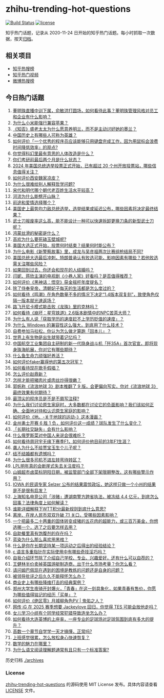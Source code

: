 # zhihu-trending-hot-questions

[![Build Status](https://github.com/justjavac/zhihu-trending-hot-questions/workflows/ci/badge.svg?branch=master)](https://github.com/justjavac/zhihu-trending-hot-questions/actions)
[![license](https://img.shields.io/github/license/justjavac/zhihu-trending-hot-questions)](https://github.com/justjavac/zhihu-trending-hot-questions/blob/master/LICENSE)

知乎热门话题，记录从 2020-11-24
日开始的知乎热门话题。每小时抓取一次数据，按天[归档](./archives)。

## 相关项目

- [知乎热搜榜](https://github.com/justjavac/zhihu-trending-top-search)
- [知乎热门视频](https://github.com/justjavac/zhihu-trending-hot-video)
- [微博热搜榜](https://github.com/justjavac/weibo-trending-hot-search)

## 今日热门话题

<!-- BEGIN -->
<!-- 最后更新时间 Wed Nov 06 2024 05:06:42 GMT+0800 (China Standard Time) -->

1. [董明珠直播中训下属，俞敏洪打圆场，如何看待此事？董明珠管理风格对员工和企业有什么影响？](https://www.zhihu.com/question/3197272301)
1. [为什么小米能强行兼容苹果？](https://www.zhihu.com/question/2887093068)
1. [《知否》盛老太太为什么愿意养明兰，而不是主动讨好她的墨兰？](https://www.zhihu.com/question/642068120)
1. [中国历史上有哪些人可称为英雄？](https://www.zhihu.com/question/63751940)
1. [如何评价「一个优秀的程序员应该能够只用键盘完成工作，因为用鼠标会浪费时间降低效率」的观点?](https://www.zhihu.com/question/2880253021)
1. [你觉得科幻里最有意思的人体改造是什么？](https://www.zhihu.com/question/628041360)
1. [你们考研前最后两个月是什么状态？](https://www.zhihu.com/question/628156690)
1. [2024 年美国总统选举投票正式开始，已有超过 20 个州开放投票站，哪些信息值得关注？](https://www.zhihu.com/question/3204234396)
1. [如何评价西安魏家凉皮？](https://www.zhihu.com/question/266544629)
1. [为什么很难给别人解释哲学问题?](https://www.zhihu.com/question/2664073819)
1. [宋代和明代哪个朝代老百姓生活水平较高？](https://www.zhihu.com/question/668394289)
1. [河流为什么能劈开山脉？](https://www.zhihu.com/question/667344178)
1. [前途和爱情选择哪个？](https://www.zhihu.com/question/822968100)
1. [美国史上最势均力敌总统选举，选举结果或延迟公布，哪些因素将决定最终结果？](https://www.zhihu.com/question/3233115837)
1. [武士刀报废率这么高，能不能设计一种可以快速拆卸更换刀条的新型武士刀呢？](https://www.zhihu.com/question/2938421664)
1. [鸿蒙丝滑的秘密是什么？](https://www.zhihu.com/question/665311238)
1. [高欢为什么要死磕玉壁城呢?](https://www.zhihu.com/question/653217047)
1. [美国大选正式开始，投票何时结束？结果何时能公布？](https://www.zhihu.com/question/3186246267)
1. [为什么电影《新警察故事》里，成龙与吴彦祖两次比赛组枪结局不同?](https://www.zhihu.com/question/404292608)
1. [美国总统大选最后冲刺，特朗普承认有败选可能，影响因素有哪些？若他败选需关注哪些风险？](https://www.zhihu.com/question/3071028647)
1. [如果回到过去，你还会和现在的人结婚吗？](https://www.zhihu.com/question/670772561)
1. [闫妮、蒋欣主演的电视剧《小巷人家》好看吗？是否值得推荐？](https://www.zhihu.com/question/2458272618)
1. [如何评价《黑神话：悟空》获金摇杆年度提名？](https://www.zhihu.com/question/3151450577)
1. [除了侍奉皇帝，清朝妃子每天的生活都是怎么度过的？](https://www.zhihu.com/question/457640119)
1. [如何看待《鸣潮》在角色数量不多的情况下决定“1.4版本双复刻”，致使角色仅隔一版本就光速返场？](https://www.zhihu.com/question/3089629316)
1. [路飞开尼卡模式能击败《龙珠》里的克林吗？](https://www.zhihu.com/question/625905145)
1. [如何看待《崩坏：星穹铁道》2.6版本剧情中的NPC苦茶大师？](https://www.zhihu.com/question/2585908965)
1. [为什么有人说「获取学历的速度赶不上学历贬值的速度」？](https://www.zhihu.com/question/2574568487)
1. [为什么 Windows 的兼容性这么强大，到底用了什么技术？](https://www.zhihu.com/question/266103113)
1. [自费参加马拉松，你认为怎么做才算跑「回本儿」？](https://www.zhihu.com/question/653110892)
1. [世界上有生物是出生就带着记忆吗？](https://www.zhihu.com/question/820689324)
1. [中国航空工业集团自主研制的新一代隐身战斗机「歼35A」首次官宣，即将现身珠海航展，你对它有哪些期待？](https://www.zhihu.com/question/3186589873)
1. [什么鱼生命力顽强好养活？](https://www.zhihu.com/question/662029920)
1. [如何评价faker赢得他的第五次冠军？](https://www.zhihu.com/question/2945959212)
1. [如何看待现在歌手假唱？](https://www.zhihu.com/question/534164359)
1. [怎么评价赵鼎新？](https://www.zhihu.com/question/21239348)
1. [怎样才能把猪肉片或肉丝炒得很嫩？](https://www.zhihu.com/question/495445752)
1. [郭帆称《流浪地球 3》剧本推翻了 9 版，会更偏向写实，你对《流浪地球 3》最终效果有何期待？](https://www.zhihu.com/question/3186023180)
1. [最顶尖的程序员是不是不屑写注释?](https://www.zhihu.com/question/689851864)
1. [为什么我们讨论原生家庭时，大多数都在讨论它的负面影响？我们该如何正确、全面地对待和认识原生家庭的影响？](https://www.zhihu.com/question/1788673259)
1. [如何评价《地。-关于地球的运动-》这本漫画？](https://www.zhihu.com/question/512587521)
1. [金州勇士开赛 6 胜 1 负，如何评价这一成绩？球队发生了什么变化？](https://www.zhihu.com/question/3196845441)
1. [「长期社交缺失」会有什么影响？](https://www.zhihu.com/question/2511764045)
1. [什么俄罗斯菜对中国人来说会很难吃？](https://www.zhihu.com/question/357676948)
1. [如何看待周冠宇无缘下赛季F1，如何评价他目前的3年F1生涯？](https://www.zhihu.com/question/3096951284)
1. [袭人为什么不给贾宝玉生个儿子呢？](https://www.zhihu.com/question/2004192855)
1. [结不结婚都有遗憾吗？](https://www.zhihu.com/question/3096231634)
1. [为什么很多司机不进左转弯待转区？](https://www.zhihu.com/question/2920489680)
1. [LPL明年真的会断崖式失去关注度吗？](https://www.zhihu.com/question/3092810874)
1. [山姆超市卤菜标阴阳日期，被监管部门全部下架限期整改，这有哪些警示作用？](https://www.zhihu.com/question/2613543045)
1. [IOWA 的民调专家 Selzer 公布的结果震惊政坛，她这样只做一个小州的结果是不是很有启发？](https://www.zhihu.com/question/3075542977)
1. [上海知名电竞公司「涉赌」遭湖南警方跨省执法，被冻结 4.4 亿元，到底怎么回事？法律角度上如何解读？](https://www.zhihu.com/question/2788290801)
1. [谁能详细解释下WTT积分最新规则到底什么意思?](https://www.zhihu.com/question/3143975627)
1. [离岸、在岸人民币双双升破 7.1 关口，受哪些因素影响？](https://www.zhihu.com/question/3089766249)
1. [一个把最多二十两重的固体转变成猪的五花肉的超能力，或三百万美金，你想选哪一个，选了之后要怎样去用？](https://www.zhihu.com/question/3041775392)
1. [自助餐里真有饱腹剂的存在吗？](https://www.zhihu.com/question/722020631)
1. [蓝染为什么那么喜欢用黑棺？](https://www.zhihu.com/question/3036454475)
1. [什么是你在长期坚持某一项运动之后得出的经验结论？](https://www.zhihu.com/question/603822135)
1. [c 语言多重指针在实际使用中有哪些奇技淫巧吗？](https://www.zhihu.com/question/2546858282)
1. [自我介绍环节除了介绍自己学校、专业、兴趣爱好，还有什么可以自荐的？](https://www.zhihu.com/question/668860945)
1. [王健林半价卖掉英国游艇制造商，出于什么市场考量？你怎么看？](https://www.zhihu.com/question/2826111346)
1. [请问姆巴佩现在遇到的困境是教练的问题还是自身的问题？](https://www.zhihu.com/question/2605344434)
1. [被领导批评之后久久不能释怀怎么办？](https://www.zhihu.com/question/1910110552)
1. [商业史上有哪些降维打击的经典案例？](https://www.zhihu.com/question/62241319)
1. [郑州大学生夜骑开封爆火，「青春」在这一刻具象化，如果青春有售价，你愿为哪些值得铭记的经历「买单」？](https://www.zhihu.com/question/3034283775)
1. [如何评价《绝区零》月城柳角色PV | 鬼佑之人？](https://www.zhihu.com/question/3201821694)
1. [网传 iG 在 2025 赛季想要 Jackeylove 回归，你觉得 TES 可能会放他走吗？](https://www.zhihu.com/question/3090679131)
1. [女儿学习小组有个同学经常犯错导致连坐怎么办？](https://www.zhihu.com/question/684128240)
1. [如何看待大连英博的上座率，一座专业的足球场对足球氛围到底有多大的提升？](https://www.zhihu.com/question/3039425002)
1. [高数一个章节自学学一天才搞懂，正常吗?](https://www.zhihu.com/question/3031177185)
1. [上班感觉很累，怎么放松身心快速恢复？](https://www.zhihu.com/question/3138834070)
1. [数学的魅力在哪里？](https://www.zhihu.com/question/661689000)
1. [为什么语文阅读理解题通常有且只有一个标准答案?](https://www.zhihu.com/question/2988934215)

<!-- END -->

历史归档 [./archives](./archives)

### License

[zhihu-trending-hot-questions](https://github.com/justjavac/zhihu-trending-hot-questions)
的源码使用 MIT License 发布。具体内容请查看 [LICENSE](./LICENSE) 文件。
